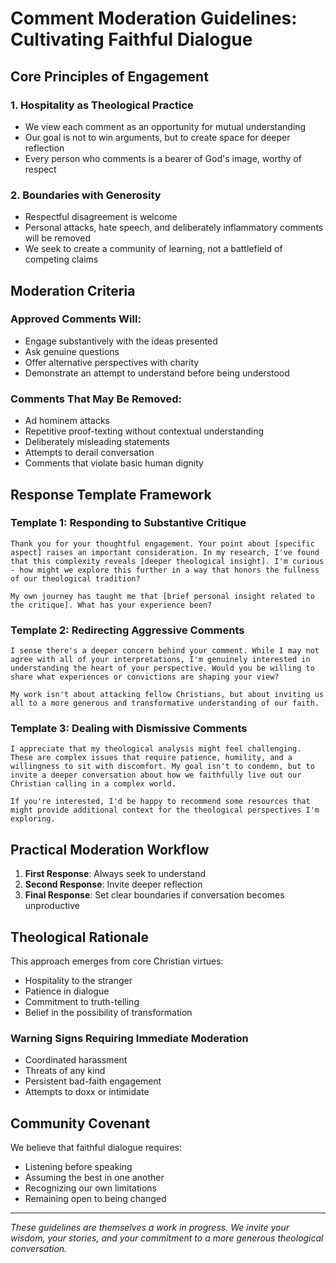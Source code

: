 # Comment Moderation Guidelines: Cultivating Faithful Dialogue

## Core Principles of Engagement

### 1. Hospitality as Theological Practice
- We view each comment as an opportunity for mutual understanding
- Our goal is not to win arguments, but to create space for deeper reflection
- Every person who comments is a bearer of God's image, worthy of respect

### 2. Boundaries with Generosity
- Respectful disagreement is welcome
- Personal attacks, hate speech, and deliberately inflammatory comments will be removed
- We seek to create a community of learning, not a battlefield of competing claims

## Moderation Criteria

### Approved Comments Will:
- Engage substantively with the ideas presented
- Ask genuine questions
- Offer alternative perspectives with charity
- Demonstrate an attempt to understand before being understood

### Comments That May Be Removed:
- Ad hominem attacks
- Repetitive proof-texting without contextual understanding
- Deliberately misleading statements
- Attempts to derail conversation
- Comments that violate basic human dignity

## Response Template Framework

### Template 1: Responding to Substantive Critique
```
Thank you for your thoughtful engagement. Your point about [specific aspect] raises an important consideration. In my research, I've found that this complexity reveals [deeper theological insight]. I'm curious - how might we explore this further in a way that honors the fullness of our theological tradition?

My own journey has taught me that [brief personal insight related to the critique]. What has your experience been?
```

### Template 2: Redirecting Aggressive Comments
```
I sense there's a deeper concern behind your comment. While I may not agree with all of your interpretations, I'm genuinely interested in understanding the heart of your perspective. Would you be willing to share what experiences or convictions are shaping your view?

My work isn't about attacking fellow Christians, but about inviting us all to a more generous and transformative understanding of our faith.
```

### Template 3: Dealing with Dismissive Comments
```
I appreciate that my theological analysis might feel challenging. These are complex issues that require patience, humility, and a willingness to sit with discomfort. My goal isn't to condemn, but to invite a deeper conversation about how we faithfully live out our Christian calling in a complex world.

If you're interested, I'd be happy to recommend some resources that might provide additional context for the theological perspectives I'm exploring.
```

## Practical Moderation Workflow

1. **First Response**: Always seek to understand
2. **Second Response**: Invite deeper reflection
3. **Final Response**: Set clear boundaries if conversation becomes unproductive

## Theological Rationale

This approach emerges from core Christian virtues:
- Hospitality to the stranger
- Patience in dialogue
- Commitment to truth-telling
- Belief in the possibility of transformation

### Warning Signs Requiring Immediate Moderation
- Coordinated harassment
- Threats of any kind
- Persistent bad-faith engagement
- Attempts to doxx or intimidate

## Community Covenant

We believe that faithful dialogue requires:
- Listening before speaking
- Assuming the best in one another
- Recognizing our own limitations
- Remaining open to being changed

---

*These guidelines are themselves a work in progress. We invite your wisdom, your stories, and your commitment to a more generous theological conversation.*
